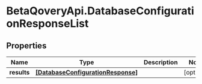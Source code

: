 # BetaQoveryApi.DatabaseConfigurationResponseList

## Properties

Name | Type | Description | Notes
------------ | ------------- | ------------- | -------------
**results** | [**[DatabaseConfigurationResponse]**](DatabaseConfigurationResponse.md) |  | [optional] 


